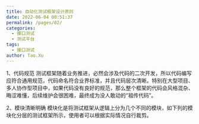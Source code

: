 ```yaml
---
title: 自动化测试框架设计原则
date: 2022-06-04 00:51:37
permalink: /pages/02/
categories:
  - 接口测试
  - 测试平台
tags:
  - 接口测试
author: Tao.Xu
---
```


1、代码规范
测试框架随着业务推进，必然会涉及代码的二次开发，所以代码编写应符合通用规范，代码命名符合业界标准，并且代码层次清晰。特别在大型项目、多人协作型项目中，如果代码没有良好的规范，那么整个框架的代码会风格混杂、晦涩难懂，后续维护会很困难，最终成为没人敢动的“祖传代码”。

2、模块清晰明确
模块化是将测试框架从逻辑上分为几个不同的模块，如下列的模块化分层的测试框架所示，使用者可以根据实际情况自行裁剪。